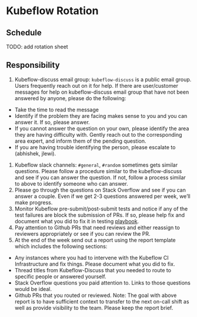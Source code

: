 # Kubeflow Rotation

## Schedule
TODO: add rotation sheet

## Responsibility

1. Kubeflow-discuss email group: `kubeflow-discuss` is a public email group. Users frequently reach out on it for help. If there are user/customer messages for help on kubeflow-discuss email group that have not been answered by anyone, please do the following:
  - Take the time to read the message
  - Identify if the problem they are facing makes sense to you and you can answer it. If so, please answer.
  - If you cannot answer the question on your own, please identify the area they are having difficulty with. Gently reach out to the corresponding area expert, and inform them of the pending question.
  - If you are having trouble identifying the person, please escalate to (abhishek, jlewi).
1. Kubeflow slack channels: `#general`, `#random` sometimes gets similar questions. Please follow a procedure similar to the kubeflow-discuss and see if you can answer the question. If not, follow a process similar to above to identify someone who can answer.
1. Please go through the questions on Stack Overflow and see if you can answer a couple. Even if we get 2-3 questions answered per week, we’ll make progress.
1. Monitor Kubeflow pre-submit/post-submit tests and notice if any of the test failures are block the submission of PRs. If so, please help fix and document what you did to fix it in testing [playbook](https://github.com/kubeflow/testing/blob/master/playbook.md).
1. Pay attention to Github PRs that need reviews and either reassign to reviewers appropriately or see if you can review the PR.
1. At the end of the week send out a report using the report template which includes the following sections:
  - Any instances where you had to intervene with the Kubeflow CI Infrastructure and fix things. Please document what you did to fix.
  - Thread titles from Kubeflow-Discuss that you needed to route to specific people or answered yourself.
  - Stack Overflow questions you paid attention to. Links to those questions would be ideal.
  - Github PRs that you routed or reviewed.
Note: The goal with above report is to have sufficient context to transfer to the next on-call shift as well as provide visibility to the team. Please keep the report brief.
